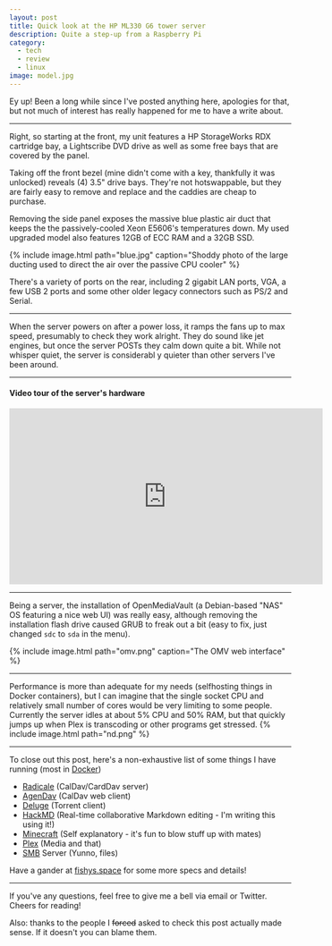 ```yaml
---
layout: post
title: Quick look at the HP ML330 G6 tower server
description: Quite a step-up from a Raspberry Pi
category:
  - tech
  - review
  - linux
image: model.jpg
---
```


Ey up! Been a long while since I've posted anything here, apologies for that, but not much of interest has really happened for me to have a write about.

---

Right, so starting at the front, my unit features a HP StorageWorks RDX cartridge bay, a Lightscribe DVD drive as well as some free bays that are covered by the panel.

Taking off the front bezel (mine didn't come with a key, thankfully it was unlocked) reveals (4) 3.5" drive bays. They're not hotswappable, but they are fairly easy to remove and replace and the caddies are cheap to purchase.

Removing the side panel exposes the massive blue plastic air duct that keeps the the passively-cooled Xeon E5606's temperatures down. My used upgraded model also features 12GB of ECC RAM and a 32GB SSD.

{% include image.html path="blue.jpg" caption="Shoddy photo of the large ducting used to direct the air over the passive CPU cooler" %}

There's a variety of ports on the rear, including 2 gigabit LAN ports, VGA, a few USB 2 ports and some other older legacy connectors such as PS/2 and Serial.

---

When the server powers on after a power loss, it ramps the fans up to max speed, presumably to check they work alright. They do sound like jet engines, but once the server POSTs they calm down quite a bit. While not whisper quiet, the server is considerabl
y quieter than other servers I've been around.

---

#### Video tour of the server's hardware
<iframe width="560" height="315" src="https://www.youtube-nocookie.com/embed/odfbvDf8NCM?rel=0" frameborder="0" allow="autoplay; encrypted-media" allowfullscreen></iframe>

---

Being a server, the installation of OpenMediaVault (a Debian-based "NAS" OS featuring a nice web UI) was really easy, although removing the installation flash drive caused GRUB to freak out a bit (easy to fix, just changed `sdc` to `sda` in the menu).

{% include image.html path="omv.png" caption="The OMV web interface" %}

---

Performance is more than adequate for my needs (selfhosting things in Docker containers), but I can imagine that the single socket CPU and relatively small number of cores would be very limiting to some people.
Currently the server idles at about 5% CPU and 50% RAM, but that quickly jumps up when Plex is transcoding or other programs get stressed.
{% include image.html path="nd.png" %}

---

To close out this post, here's a non-exhaustive list of some things I have running (most in [Docker](https://www.docker.com/))

- [Radicale](http://radicale.org/) (CalDav/CardDav server)
- [AgenDav](http://agendav.org/) (CalDav web client)
- [Deluge](http://www.deluge-torrent.org/) (Torrent client)
- [HackMD](https://hackmd.io/) (Real-time collaborative Markdown editing - I'm writing this using it!)
- [Minecraft](https://minecraft.net/) (Self explanatory - it's fun to blow stuff up with mates)
- [Plex](https://plex.tv) (Media and that)
- [SMB](https://en.wikipedia.org/wiki/Server_Message_Block) Server (Yunno, files)

Have a gander at [fishys.space](https://fishys.space) for some more specs and details!

---

If you've any questions, feel free to give me a bell via email or Twitter.
Cheers for reading!

Also: thanks to the people I ~~forced~~ asked to check this post actually made sense. If it doesn't you can blame them.
